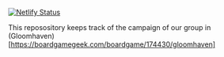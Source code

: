 [![Netlify Status](https://api.netlify.com/api/v1/badges/2c5550ff-2875-4bd1-95fd-4a2b41c9bbf9/deploy-status)](https://app.netlify.com/sites/gloomtree/deploys)

This reposository keeps track of the campaign of our group in (Gloomhaven)[https://boardgamegeek.com/boardgame/174430/gloomhaven]

